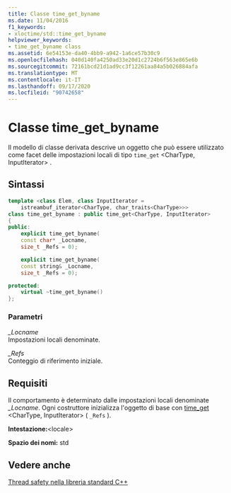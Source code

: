 ```yaml
---
title: Classe time_get_byname
ms.date: 11/04/2016
f1_keywords:
- xloctime/std::time_get_byname
helpviewer_keywords:
- time_get_byname class
ms.assetid: 6e54153e-da40-4bb9-a942-1a6ce57b30c9
ms.openlocfilehash: 040d140fa4250ad33e20d1c2724b6f563e865e6b
ms.sourcegitcommit: 72161bcd21d1ad9cc3f12261aa84a5b026884afa
ms.translationtype: MT
ms.contentlocale: it-IT
ms.lasthandoff: 09/17/2020
ms.locfileid: "90742658"
---
```

# <a name="time_get_byname-class"></a>Classe time_get_byname

Il modello di classe derivata descrive un oggetto che può essere utilizzato come facet delle impostazioni locali di tipo `time_get` \<CharType, InputIterator> .

## <a name="syntax"></a>Sintassi

```cpp
template <class Elem, class InputIterator =
    istreambuf_iterator<CharType, char_traits<CharType>>>
class time_get_byname : public time_get<CharType, InputIterator>
{
public:
    explicit time_get_byname(
    const char* _Locname,
    size_t _Refs = 0);

    explicit time_get_byname(
    const string& _Locname,
    size_t _Refs = 0);

protected:
    virtual ~time_get_byname()
};
```

### <a name="parameters"></a>Parametri

*_Locname*\
Impostazioni locali denominate.

*_Refs*\
Conteggio di riferimento iniziale.

## <a name="requirements"></a>Requisiti

Il comportamento è determinato dalle impostazioni locali denominate *_Locname*. Ogni costruttore inizializza l'oggetto di base con [time_get](../standard-library/time-get-class.md#time_get) \<CharType, InputIterator> ( `_Refs` ).

**Intestazione:**\<locale>

**Spazio dei nomi:** std

## <a name="see-also"></a>Vedere anche

[Thread safety nella libreria standard C++](../standard-library/thread-safety-in-the-cpp-standard-library.md)
